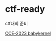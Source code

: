 # ctf-ready

ctf대회 준비

[CCE-2023 babykernel](https://swieeft.github.io/2020/03/02/NotionToGithubioPorting.html)
